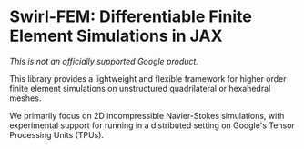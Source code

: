 # Swirl-FEM: Differentiable Finite Element Simulations in JAX
*This is not an officially supported Google product.*

This library provides a lightweight and flexible framework for higher order
finite element simulations on unstructured quadrilateral or hexahedral meshes.

We primarily focus on 2D incompressible Navier-Stokes simulations, with
experimental support for running in a distributed setting on Google's Tensor
Processing Units (TPUs).